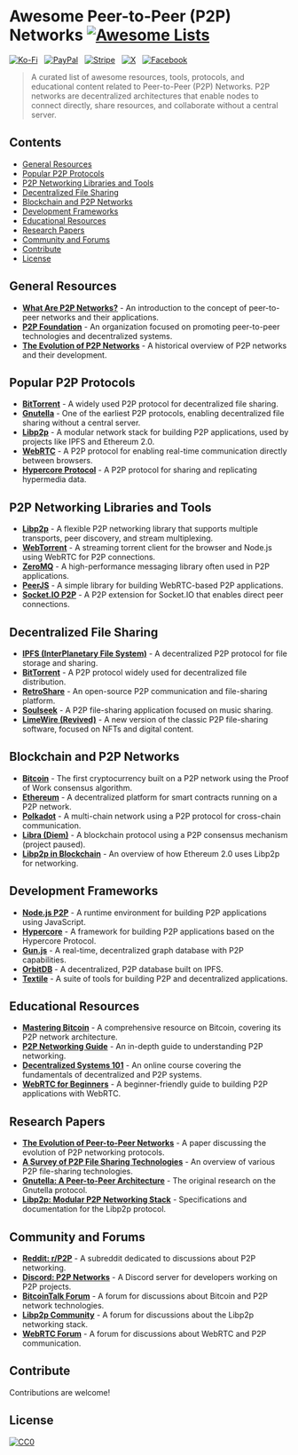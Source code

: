 # Awesome Peer-to-Peer (P2P) Networks [![Awesome Lists](https://srv-cdn.himpfen.io/badges/awesome-lists/awesomelists-flat.svg)](https://github.com/awesomelistsio/awesome)

[![Ko-Fi](https://srv-cdn.himpfen.io/badges/kofi/kofi-flat.svg)](https://ko-fi.com/awesomelists) &nbsp; [![PayPal](https://srv-cdn.himpfen.io/badges/paypal/paypal-flat.svg)](https://www.paypal.com/donate/?hosted_button_id=3LLKRXJU44EJJ) &nbsp; [![Stripe](https://srv-cdn.himpfen.io/badges/stripe/stripe-flat.svg)](https://tinyurl.com/e8ymxdw3) &nbsp; [![X](https://srv-cdn.himpfen.io/badges/twitter/twitter-flat.svg)](https://x.com/ListsAwesome) &nbsp; [![Facebook](https://srv-cdn.himpfen.io/badges/facebook-pages/facebook-pages-flat.svg)](https://www.facebook.com/awesomelists)

> A curated list of awesome resources, tools, protocols, and educational content related to Peer-to-Peer (P2P) Networks. P2P networks are decentralized architectures that enable nodes to connect directly, share resources, and collaborate without a central server.

## Contents

- [General Resources](#general-resources)
- [Popular P2P Protocols](#popular-p2p-protocols)
- [P2P Networking Libraries and Tools](#p2p-networking-libraries-and-tools)
- [Decentralized File Sharing](#decentralized-file-sharing)
- [Blockchain and P2P Networks](#blockchain-and-p2p-networks)
- [Development Frameworks](#development-frameworks)
- [Educational Resources](#educational-resources)
- [Research Papers](#research-papers)
- [Community and Forums](#community-and-forums)
- [Contribute](#contribute)
- [License](#license)

## General Resources

- **[What Are P2P Networks?](https://www.investopedia.com/terms/p/peertopeer-p2p-service.asp)** - An introduction to the concept of peer-to-peer networks and their applications.
- **[P2P Foundation](https://p2pfoundation.net/)** - An organization focused on promoting peer-to-peer technologies and decentralized systems.
- **[The Evolution of P2P Networks](https://www.computerworld.com/article/3234913/the-evolution-of-p2p-networks.html)** - A historical overview of P2P networks and their development.

## Popular P2P Protocols

- **[BitTorrent](https://www.bittorrent.com/)** - A widely used P2P protocol for decentralized file sharing.
- **[Gnutella](https://gnutella.wego.com/)** - One of the earliest P2P protocols, enabling decentralized file sharing without a central server.
- **[Libp2p](https://libp2p.io/)** - A modular network stack for building P2P applications, used by projects like IPFS and Ethereum 2.0.
- **[WebRTC](https://webrtc.org/)** - A P2P protocol for enabling real-time communication directly between browsers.
- **[Hypercore Protocol](https://hypercore-protocol.org/)** - A P2P protocol for sharing and replicating hypermedia data.

## P2P Networking Libraries and Tools

- **[Libp2p](https://libp2p.io/)** - A flexible P2P networking library that supports multiple transports, peer discovery, and stream multiplexing.
- **[WebTorrent](https://webtorrent.io/)** - A streaming torrent client for the browser and Node.js using WebRTC for P2P connections.
- **[ZeroMQ](https://zeromq.org/)** - A high-performance messaging library often used in P2P applications.
- **[PeerJS](https://peerjs.com/)** - A simple library for building WebRTC-based P2P applications.
- **[Socket.IO P2P](https://github.com/socketio/socket.io-p2p)** - A P2P extension for Socket.IO that enables direct peer connections.

## Decentralized File Sharing

- **[IPFS (InterPlanetary File System)](https://ipfs.io/)** - A decentralized P2P protocol for file storage and sharing.
- **[BitTorrent](https://www.bittorrent.com/)** - A P2P protocol widely used for decentralized file distribution.
- **[RetroShare](https://retroshare.cc/)** - An open-source P2P communication and file-sharing platform.
- **[Soulseek](https://www.slsknet.org/)** - A P2P file-sharing application focused on music sharing.
- **[LimeWire (Revived)](https://www.limewire.com/)** - A new version of the classic P2P file-sharing software, focused on NFTs and digital content.

## Blockchain and P2P Networks

- **[Bitcoin](https://bitcoin.org/)** - The first cryptocurrency built on a P2P network using the Proof of Work consensus algorithm.
- **[Ethereum](https://ethereum.org/)** - A decentralized platform for smart contracts running on a P2P network.
- **[Polkadot](https://polkadot.network/)** - A multi-chain network using a P2P protocol for cross-chain communication.
- **[Libra (Diem)](https://www.diem.com/)** - A blockchain protocol using a P2P consensus mechanism (project paused).
- **[Libp2p in Blockchain](https://ethereum.org/en/developers/docs/networking/p2p/)** - An overview of how Ethereum 2.0 uses Libp2p for networking.

## Development Frameworks

- **[Node.js P2P](https://nodejs.org/)** - A runtime environment for building P2P applications using JavaScript.
- **[Hypercore](https://hypercore-protocol.org/)** - A framework for building P2P applications based on the Hypercore Protocol.
- **[Gun.js](https://gun.eco/)** - A real-time, decentralized graph database with P2P capabilities.
- **[OrbitDB](https://orbitdb.org/)** - A decentralized, P2P database built on IPFS.
- **[Textile](https://textile.io/)** - A suite of tools for building P2P and decentralized applications.

## Educational Resources

- **[Mastering Bitcoin](https://github.com/bitcoinbook/bitcoinbook)** - A comprehensive resource on Bitcoin, covering its P2P network architecture.
- **[P2P Networking Guide](https://medium.com/@libp2p/p2p-networking-a-comprehensive-guide-bf85c141c7d6)** - An in-depth guide to understanding P2P networking.
- **[Decentralized Systems 101](https://www.coursera.org/learn/decentralized-systems)** - An online course covering the fundamentals of decentralized and P2P systems.
- **[WebRTC for Beginners](https://webrtc.org/start/)** - A beginner-friendly guide to building P2P applications with WebRTC.

## Research Papers

- **[The Evolution of Peer-to-Peer Networks](https://arxiv.org/abs/2002.07658)** - A paper discussing the evolution of P2P networking protocols.
- **[A Survey of P2P File Sharing Technologies](https://ieeexplore.ieee.org/document/8457932)** - An overview of various P2P file-sharing technologies.
- **[Gnutella: A Peer-to-Peer Architecture](https://www.gnutella.com/)** - The original research on the Gnutella protocol.
- **[Libp2p: Modular P2P Networking Stack](https://github.com/libp2p/specs)** - Specifications and documentation for the Libp2p protocol.

## Community and Forums

- **[Reddit: r/P2P](https://www.reddit.com/r/p2p/)** - A subreddit dedicated to discussions about P2P networking.
- **[Discord: P2P Networks](https://discord.gg/p2p-networks)** - A Discord server for developers working on P2P projects.
- **[BitcoinTalk Forum](https://bitcointalk.org/)** - A forum for discussions about Bitcoin and P2P network technologies.
- **[Libp2p Community](https://discuss.libp2p.io/)** - A forum for discussions about the Libp2p networking stack.
- **[WebRTC Forum](https://groups.google.com/g/discuss-webrtc)** - A forum for discussions about WebRTC and P2P communication.

## Contribute

Contributions are welcome!

## License

[![CC0](https://mirrors.creativecommons.org/presskit/buttons/88x31/svg/by-sa.svg)](http://creativecommons.org/licenses/by-sa/4.0/)
